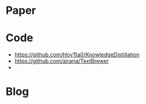 # Paper


# Code
- https://github.com/HoyTta0/KnowledgeDistillation
- https://github.com/airaria/TextBrewer
- 



# Blog


